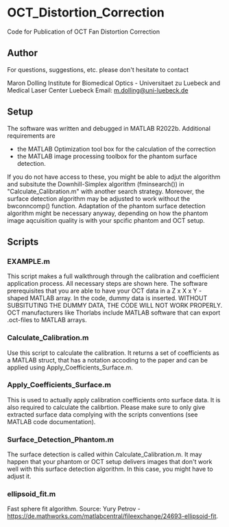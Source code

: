 # OCT_Distortion_Correction
Code for Publication of OCT Fan Distortion Correction

## Author
For questions, suggestions, etc. please don't hesitate to contact

Maron Dolling
Institute for Biomedical Optics - Universitaet zu Luebeck
and
Medical Laser Center Luebeck
Email: m.dolling@uni-luebeck.de


## Setup
The software was written and debugged in MATLAB R2022b. Additional requirements are
- the MATLAB Optimization tool box for the calculation of the correction
- the MATLAB image processing toolbox for the phantom surface detection.

If you do not have access to these, you might be able to adjut the algorithm and subsitute the Downhill-Simplex algorithm (fminsearch()) in "Calculate_Calibration.m" with another search strategy. Moreover, the surface detection algorithm may be adjusted to work without the bwconncomp() function. Adaptation of the phantom surface detection algorithm might be necessary anyway, depending on how the phantom image aqcuisition quality is with your spcific phantom and OCT setup.


## Scripts

### EXAMPLE.m
This script makes a full walkthrough through the calibration and coefficient application process. All necessary steps are shown here.
The software prerequisites that you are able to have your OCT data in a Z x X x Y - shaped MATLAB array. In the code, dummy data is inserted. WITHOUT SUBSITUTING THE DUMMY DATA, THE CODE WILL NOT WORK PROPERLY. OCT manufacturers like Thorlabs include MATLAB software that can export .oct-files to MATLAB arrays.

### Calculate_Calibration.m
Use this script to calculate the calibration. It returns a set of coefficients as a MATLAB struct, that has a notation accoding to the paper and can be applied using Apply_Coefficients_Surface.m.

### Apply_Coefficients_Surface.m
This is used to actually apply calibration coefficients onto surface data. It is also required to calculate the calibrtion.
Please make sure to only give extracted surface data complying with the scripts conventions (see MATLAB code documentation).

### Surface_Detection_Phantom.m
The surface detection is called within Calculate_Calibration.m. It may happen that your phantom or OCT setup delivers images that don't work well with this surface detection algorithm. In this case, you might have to adjust it.

### ellipsoid_fit.m
Fast sphere fit algorithm. Source: Yury Petrov - https://de.mathworks.com/matlabcentral/fileexchange/24693-ellipsoid-fit.

